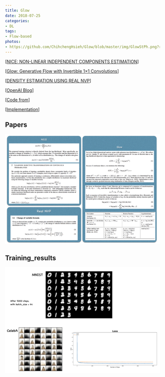 ```yaml
---
title: Glow
date: 2018-07-25
categories:
- DL
tags:
- Flow-based
photos:
- https://github.com/ChihchengHsieh/Glow/blob/master/img/GlowStPh.png?raw=true
---
```



<!-- more -->



[[NICE: NON-LINEAR INDEPENDENT COMPONENTS ESTIMATION](https://arxiv.org/pdf/1410.8516.pdf)]

[[Glow: Generative Flow with Invertible 1×1 Convolutions](https://arxiv.org/pdf/1807.03039.pdf)]

[[DENSITY ESTIMATION USING REAL NVP](https://arxiv.org/pdf/1605.08803.pdf)]

[[OpenAI Blog](https://blog.openai.com/glow/)]

[[Code from](https://github.com/chaiyujin/glow-pytorch)]

[[Implementation](https://github.com/ChihchengHsieh/Glow)]


## Papers
![](https://github.com/ChihchengHsieh/Glow/blob/master/img/PapersPh.png?raw=true)

## Training_results
![](https://github.com/ChihchengHsieh/Glow/blob/master/img/TrainingHist.png?raw=true)
